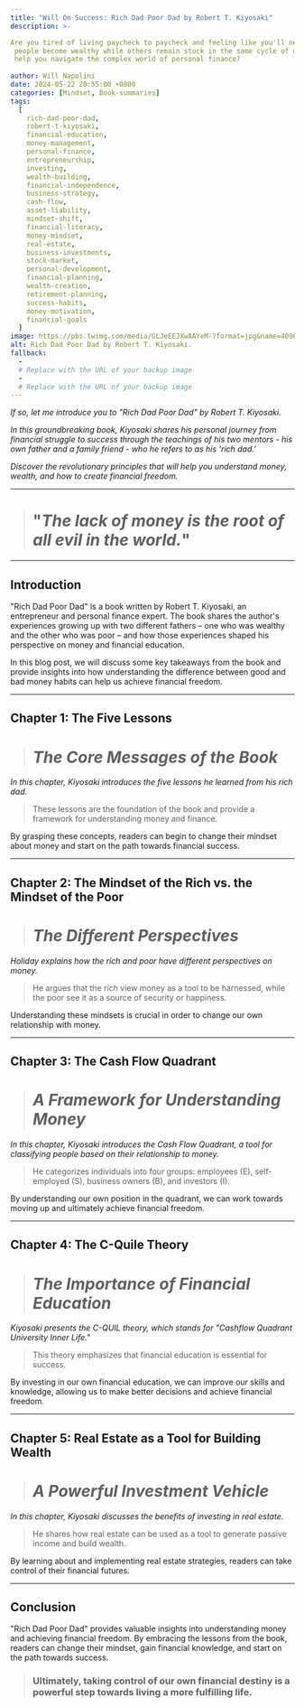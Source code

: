 ```yaml
---
title: "Will On Success: Rich Dad Poor Dad by Robert T. Kiyosaki"
description: >- 

Are you tired of living paycheck to paycheck and feeling like you'll never achieve financial freedom? Have you ever wondered why some 
 people become wealthy while others remain stuck in the same cycle of debt and financial struggle? Do you feel like you need a guide to 
 help you navigate the complex world of personal finance?
 
author: Will Napolini
date: 2024-05-22 20:55:00 +0800
categories: [Mindset, Book-summaries]
tags:
  [
    rich-dad-poor-dad,
    robert-t-kiyosaki,
    financial-education,
    money-management,
    personal-finance,
    entrepreneurship,
    investing,
    wealth-building,
    financial-independence,
    business-strategy,
    cash-flow,
    asset-liability,
    mindset-shift,
    financial-literacy,
    money-mindset,
    real-estate,
    business-investments,
    stock-market,
    personal-development,
    financial-planning,
    wealth-creation,
    retirement-planning,
    success-habits,
    money-motivation,
    financial-goals
  ]
image: https://pbs.twimg.com/media/GLJeEEJXwAAYeM-?format=jpg&name=4096x4096
alt: Rich Dad Poor Dad by Robert T. Kiyosaki.
fallback:
  - 
  # Replace with the URL of your backup image
  -
  # Replace with the URL of your backup image
---
```


_If so, let me introduce you to "Rich Dad Poor Dad" by Robert T. Kiyosaki._

_In this groundbreaking book, Kiyosaki shares his personal journey from financial struggle to success through the teachings of his two mentors - his own father and a family friend - who he refers to as his 'rich dad.'_

_Discover the revolutionary principles that will help you understand money, wealth, and how to create financial freedom._

---

> # "_The lack of money is the root of all evil in the world._"

---

## Introduction

"Rich Dad Poor Dad" is a book written by Robert T. Kiyosaki, an entrepreneur and personal finance expert. The book shares the author's experiences growing up with two different fathers – one who was wealthy and the other who was poor – and how those experiences shaped his perspective on money and financial education.

In this blog post, we will discuss some key takeaways from the book and provide insights into how understanding the difference between good and bad money habits can help us achieve financial freedom.

---

## Chapter 1: The Five Lessons

> # _The Core Messages of the Book_

_In this chapter, Kiyosaki introduces the five lessons he learned from his rich dad._

> These lessons are the foundation of the book and provide a framework for understanding money and finance.

By grasping these concepts, readers can begin to change their mindset about money and start on the path towards financial success.

---

## Chapter 2: The Mindset of the Rich vs. the Mindset of the Poor

> # _The Different Perspectives_

_Holiday explains how the rich and poor have different perspectives on money._

> He argues that the rich view money as a tool to be harnessed, while the poor see it as a source of security or happiness.

Understanding these mindsets is crucial in order to change our own relationship with money.

---

## Chapter 3: The Cash Flow Quadrant

> # _A Framework for Understanding Money_

_In this chapter, Kiyosaki introduces the Cash Flow Quadrant, a tool for classifying people based on their relationship to money._

> He categorizes individuals into four groups: employees (E), self-employed (S), business owners (B), and investors (I).

By understanding our own position in the quadrant, we can work towards moving up and ultimately achieve financial freedom.

---

## Chapter 4: The C-Quile Theory

> # _The Importance of Financial Education_

_Kiyosaki presents the C-QUIL theory, which stands for "Cashflow Quadrant University Inner Life."_

> This theory emphasizes that financial education is essential for success.

By investing in our own financial education, we can improve our skills and knowledge, allowing us to make better decisions and achieve financial freedom.

---

## Chapter 5: Real Estate as a Tool for Building Wealth

> # _A Powerful Investment Vehicle_

_In this chapter, Kiyosaki discusses the benefits of investing in real estate._

> He shares how real estate can be used as a tool to generate passive income and build wealth.

By learning about and implementing real estate strategies, readers can take control of their financial futures.

---

## Conclusion

"Rich Dad Poor Dad" provides valuable insights into understanding money and achieving financial freedom. By embracing the lessons from the book, readers can change their mindset, gain financial knowledge, and start on the path towards success.

> ### Ultimately, taking control of our own financial destiny is a powerful step towards living a more fulfilling life.
